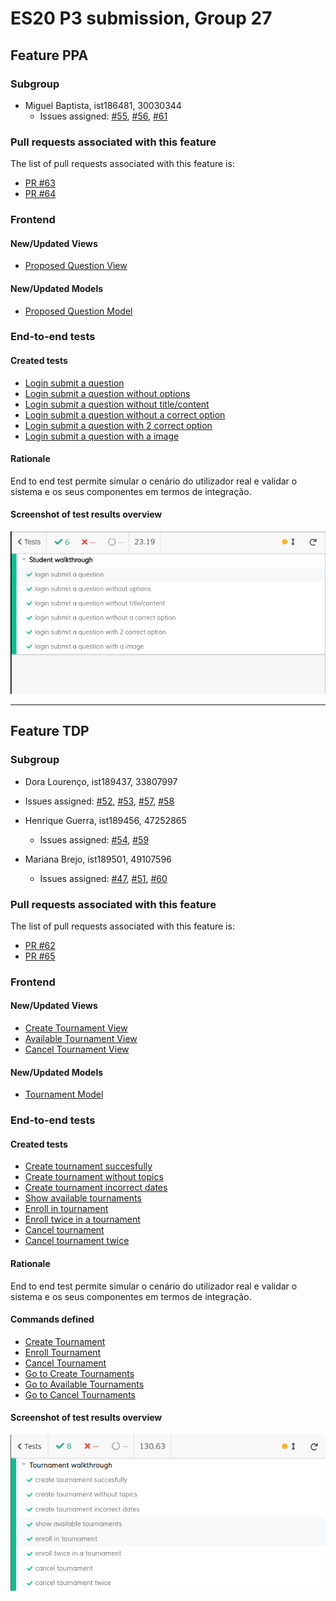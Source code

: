 # ES20 P3 submission, Group 27

## Feature PPA

### Subgroup

 - Miguel Baptista, ist186481, 30030344
   + Issues assigned: [#55](https://github.com/tecnico-softeng/es20al_27-project/issues/55), 
                      [#56](https://github.com/tecnico-softeng/es20al_27-project/issues/56),
                      [#61](https://github.com/tecnico-softeng/es20al_27-project/issues/56)
 
### Pull requests associated with this feature

The list of pull requests associated with this feature is:

- [PR #63](https://github.com/tecnico-softeng/es20al_27-project/pull/63)
- [PR #64](https://github.com/tecnico-softeng/es20al_27-project/pull/64)

### Frontend

#### New/Updated Views

 - [Proposed Question View](https://github.com/tecnico-softeng/es20al_27-project/blob/ppa/frontend/src/views/student/ProposedQuestionView.vue)


#### New/Updated Models

 - [Proposed Question Model](https://github.com/tecnico-softeng/es20al_27-project/blob/ppa/frontend/src/models/management/ProposedQuestion.ts)

### End-to-end tests

#### Created tests

 - [Login submit a question](https://github.com/tecnico-softeng/es20al_27-project/blob/develop/frontend/tests/e2e/specs/student/submitQuestion.js#L12)
 - [Login submit a question without options](https://github.com/tecnico-softeng/es20al_27-project/blob/develop/frontend/tests/e2e/specs/student/submitQuestion.js#L23)
 - [Login submit a question without title/content](https://github.com/tecnico-softeng/es20al_27-project/blob/develop/frontend/tests/e2e/specs/student/submitQuestion.js#L30)
 - [Login submit a question without a correct option](https://github.com/tecnico-softeng/es20al_27-project/blob/develop/frontend/tests/e2e/specs/student/submitQuestion.js#40)
 - [Login submit a question with 2 correct option](https://github.com/tecnico-softeng/es20al_27-project/blob/develop/frontend/tests/e2e/specs/student/submitQuestion.js#51)
 - [Login submit a question with a image](https://github.com/tecnico-softeng/es20al_27-project/blob/develop/frontend/tests/e2e/specs/student/submitQuestion.js#64)

#### Rationale
End to end test permite simular o cenário do utilizador real e validar o sistema e os seus componentes em termos de integração.

#### Screenshot of test results overview

![Test results](p3-images/cypress_results_ppa.png)

---

## Feature TDP

### Subgroup

  - Dora Lourenço, ist189437, 33807997
   + Issues assigned: [#52](https://github.com/tecnico-softeng/es20al_27-project/issues/52),
                      [#53](https://github.com/tecnico-softeng/es20al_27-project/issues/53),
                      [#57](https://github.com/tecnico-softeng/es20al_27-project/issues/57),
                      [#58](https://github.com/tecnico-softeng/es20al_27-project/issues/58)

 - Henrique Guerra, ist189456, 47252865
   + Issues assigned: [#54](https://github.com/tecnico-softeng/es20al_27-project/issues/54),
                      [#59](https://github.com/tecnico-softeng/es20al_27-project/issues/59)

 - Mariana Brejo, ist189501, 49107596
   + Issues assigned: [#47](https://github.com/tecnico-softeng/es20al_27-project/issues/47),
                      [#51](https://github.com/tecnico-softeng/es20al_27-project/issues/51),
                      [#60](https://github.com/tecnico-softeng/es20al_27-project/issues/60)
 
### Pull requests associated with this feature

The list of pull requests associated with this feature is:

 - [PR #62](https://github.com/tecnico-softeng/es20al_27-project/pull/62)
 - [PR #65](https://github.com/tecnico-softeng/es20al_27-project/pull/65)

### Frontend

#### New/Updated Views

 - [Create Tournament View](https://github.com/tecnico-softeng/es20al_27-project/blob/tdp/frontend/src/views/student/CreateTournamentsView.vue)
 - [Available Tournament View](https://github.com/tecnico-softeng/es20al_27-project/blob/tdp/frontend/src/views/student/AvailableTournamentsView.vue)
 - [Cancel Tournament View](https://github.com/tecnico-softeng/es20al_27-project/blob/tdp/frontend/src/views/student/CancelTournamentsView.vue)


#### New/Updated Models

 - [Tournament Model](https://github.com/tecnico-softeng/es20al_27-project/blob/tdp/frontend/src/models/management/Tournament.ts)

### End-to-end tests

#### Created tests

 - [Create tournament succesfully](https://github.com/tecnico-softeng/es20al_27-project/blob/tdp/frontend/tests/e2e/specs/tournaments/manageTournaments.js#L11)
 - [Create tournament without topics](https://github.com/tecnico-softeng/es20al_27-project/blob/tdp/frontend/tests/e2e/specs/tournaments/manageTournaments.js#L16)
 - [Create tournament incorrect dates](https://github.com/tecnico-softeng/es20al_27-project/blob/tdp/frontend/tests/e2e/specs/tournaments/manageTournaments.js#L41)
 - [Show available tournaments](https://github.com/tecnico-softeng/es20al_27-project/blob/tdp/frontend/tests/e2e/specs/tournaments/manageTournaments.js#L63)
 - [Enroll in tournament](https://github.com/tecnico-softeng/es20al_27-project/blob/tdp/frontend/tests/e2e/specs/tournaments/manageTournaments.js#L67)
 - [Enroll twice in a tournament](https://github.com/tecnico-softeng/es20al_27-project/blob/tdp/frontend/tests/e2e/specs/tournaments/manageTournaments.js#L74)
 - [Cancel tournament](https://github.com/tecnico-softeng/es20al_27-project/blob/tdp/frontend/tests/e2e/specs/tournaments/manageTournaments.js#L83)
 - [Cancel tournament twice](https://github.com/tecnico-softeng/es20al_27-project/blob/tdp/frontend/tests/e2e/specs/tournaments/manageTournaments.js#L90)

#### Rationale
End to end test permite simular o cenário do utilizador real e validar o sistema e os seus componentes em termos de integração.

#### Commands defined

 - [Create Tournament](https://github.com/tecnico-softeng/es20al_27-project/blob/tdp/frontend/tests/e2e/support/commands.js#L97)
 - [Enroll Tournament](https://github.com/tecnico-softeng/es20al_27-project/blob/tdp/frontend/tests/e2e/support/commands.js#L62)
 - [Cancel Tournament](https://github.com/tecnico-softeng/es20al_27-project/blob/tdp/frontend/tests/e2e/support/commands.js#L120)
 - [Go to Create Tournaments](https://github.com/tecnico-softeng/es20al_27-project/blob/tdp/frontend/tests/e2e/support/commands.js#L44)
 - [Go to Available Tournaments](https://github.com/tecnico-softeng/es20al_27-project/blob/tdp/frontend/tests/e2e/support/commands.js#L39)
 - [Go to Cancel Tournaments](https://github.com/tecnico-softeng/es20al_27-project/blob/tdp/frontend/tests/e2e/support/commands.js#L49)

#### Screenshot of test results overview

![Test results](p3-images/cypress_results_tdp.png)